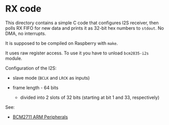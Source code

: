 # RX code

This directory contains a simple C code that configures I2S receiver,
then polls RX FIFO for new data and prints it as 32-bit hex numbers
to `stdout`. No DMA, no interrupts.

It is supposed to be compiled on Raspberry with `make`.

It uses raw register access. To use it you have to unload `bcm2835-i2s` 
module.

Configuration of the I2S:

* slave mode (`BCLK` and `LRCK` as inputs)
* frame length - 64 bits

  * divided into 2 slots of 32 bits (starting at bit 1 and 33, respectively)




See:

* [BCM2711 ARM Peripherals](https://datasheets.raspberrypi.com/bcm2711/bcm2711-peripherals.pdf)
